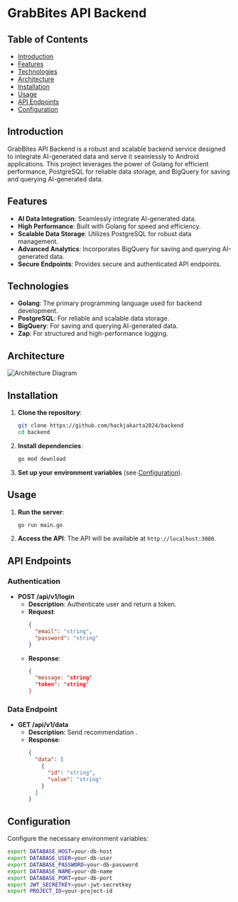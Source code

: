 # GrabBites API Backend

## Table of Contents
- [Introduction](#introduction)
- [Features](#features)
- [Technologies](#technologies)
- [Architecture](#architecture)
- [Installation](#installation)
- [Usage](#usage)
- [API Endpoints](#api-endpoints)
- [Configuration](#configuration)
  
## Introduction

GrabBites API Backend is a robust and scalable backend service designed to integrate AI-generated data and serve it seamlessly to Android applications. This project leverages the power of Golang for efficient performance, PostgreSQL for reliable data storage, and BigQuery for saving and querying AI-generated data.

## Features

- **AI Data Integration**: Seamlessly integrate AI-generated data.
- **High Performance**: Built with Golang for speed and efficiency.
- **Scalable Data Storage**: Utilizes PostgreSQL for robust data management.
- **Advanced Analytics**: Incorporates BigQuery for saving and querying AI-generated data.
- **Secure Endpoints**: Provides secure and authenticated API endpoints.

## Technologies

- **Golang**: The primary programming language used for backend development.
- **PostgreSQL**: For reliable and scalable data storage.
- **BigQuery**: For saving and querying AI-generated data.
- **Zap**: For structured and high-performance logging.

## Architecture

![Architecture Diagram](path-to-your-architecture-diagram.png)

## Installation

1. **Clone the repository**:
    ```sh
    git clone https://github.com/hackjakarta2024/backend
    cd backend
    ```

2. **Install dependencies**:
    ```sh
    go mod download
    ```

3. **Set up your environment variables** (see [Configuration](#configuration)).

## Usage

1. **Run the server**:
    ```sh
    go run main.go
    ```

2. **Access the API**:
    The API will be available at `http://localhost:3000`.

## API Endpoints

### Authentication

- **POST /api/v1/login**
    - **Description**: Authenticate user and return a token.
    - **Request**: 
      ```json
      {
        "email": "string",
        "password": "string"
      }
      ```
    - **Response**:
      ```json
      {
        "message: "string"
        "token": "string"
      }
      ```

### Data Endpoint

- **GET /api/v1/data**
    - **Description**: Send recommendation .
    - **Response**:
      ```json
      {
        "data": [
          {
            "id": "string",
            "value": "string"
          }
        ]
      }
      ```

## Configuration

Configure the necessary environment variables:

```sh
export DATABASE_HOST=your-db-host
export DATABASE_USER=your-db-user
export DATABASE_PASSWORD=your-db-password
export DATABASE_NAME=your-db-name
export DATABASE_PORT=your-db-port
export JWT_SECRETKEY=your-jwt-secretkey
export PROJECT_ID=your-project-id
